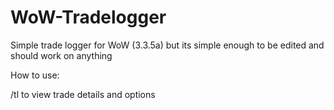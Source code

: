 # WoW-Tradelogger
Simple trade logger for WoW (3.3.5a) but its simple enough to be edited and should work on anything

How to use:

/tl to view trade details and options
